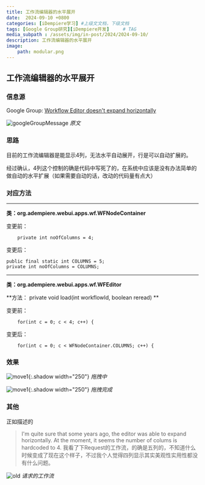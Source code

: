 ```yaml
---
title: 工作流编辑器的水平展开
date:  2024-09-10 +0800
categories: [iDempiere学习] #上级文文档，下级文档
tags: [Google Group研究][iDempiere开发]     # TAG
media_subpath : /assets/img/in-post/2024/2024-09-10/
description: 工作流编辑器的水平展开
image:
    path: modular.png
---
```


## 工作流编辑器的水平展开

### 信息源

Google Group: [Workflow Editor doesn't expand horizontally](https://groups.google.com/g/idempiere/c/STQQCsi-K0o)
 
![googleGroupMessage](googleGroupMessage.png)
_原文_

### 思路

目前的工作流编辑器是能显示4列，无法水平自动展开，行是可以自动扩展的。

经过确认，4列这个控制的确是代码中写死了的，在系统中应该是没有办法简单的做自动的水平扩展（如果需要自动的话，改动的代码量有点大）

### 对应方法

---
**类：org.adempiere.webui.apps.wf.WFNodeContainer**

变更前：
```
    private int noOfColumns = 4;
```

变更后：
```
public final static int COLUMNS = 5;
private int noOfColumns = COLUMNS;
```

---
**类：org.adempiere.webui.apps.wf.WFEditor**

**方法：	private void load(int workflowId, boolean reread) **

变更前：
```
	for(int c = 0; c < 4; c++) {
```

变更后：
```
	for(int c = 0; c < WFNodeContainer.COLUMNS; c++) {
```

### 效果

![move1](move1.png){:.shadow width="250"}
_拖拽中_

![move1](move1.png){:.shadow width="250"}
_拖拽完成_

### 其他

正如描述的
> I'm quite sure that some years ago, the editor was able to expand horizontally.
> At the moment, it seems the number of colums is hardcoded to 4.
我看了下Request的工作流，的确是五列的，不知道什么时候变成了现在这个样子，不过我个人觉得四列显示其实美观性实用性都没有什么问题。

![old](old.png)
_请求的工作流_

